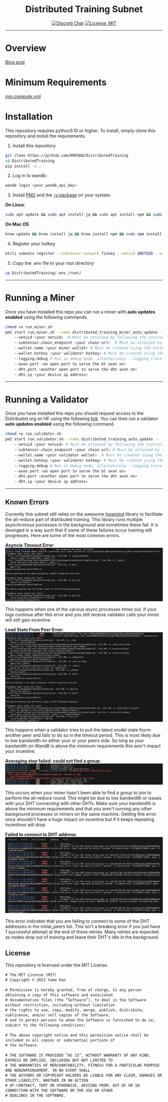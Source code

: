 
<div align="center">

# **Distributed Training Subnet** <!-- omit in toc -->
[![Discord Chat](https://img.shields.io/discord/308323056592486420.svg)](https://discord.gg/bittensor)
[![License: MIT](https://img.shields.io/badge/License-MIT-yellow.svg)](https://opensource.org/licenses/MIT) 

</div>

---

# Overview
[Blog post](https://distributed-training.notion.site/Decentralised-Distributed-Training-fd21bdfa72294dfeab8fb092770212b9)

# Minimum Requirements

[min.compute.yml](min.compute.yml)

# Installation
This repository requires python3.10 or higher. To install, simply clone this repository and install the requirements.

1. Install this repository
```bash
git clone https://github.com/KMFODA/DistributedTraining
cd DistributedTraining
pip install -e .
```

2. Log in to wandb:
```bash
wandb login <your_wandb_api_key>
```

3. Install [PM2](https://pm2.io/docs/runtime/guide/installation/) and the [`jq` package](https://jqlang.github.io/jq/) on your system.

**On Linux**:
```bash
sudo apt update && sudo apt install jq && sudo apt install npm && sudo npm install pm2 -g && pm2 update
``` 
**On Mac OS**
```bash
brew update && brew install jq && brew install npm && sudo npm install pm2 -g && pm2 update
```

4. Register your hotkey
```bash
btcli subnets register --subtensor.network finney --netuid $NETUID --wallet.name $WALLET_NAME --wallet.hotkey $HOTKEY_NAME
```

5. Copy the .env file to your root directory
```bash
cp DistributedTraining/.env /root/
```

---
# Running a Miner
Once you have installed this repo you can run a miner with **auto updates enabled** using the following commands.
```bash
chmod +x run_miner.sh
pm2 start run_miner.sh --name distributed_training_miner_auto_update --
    --netuid <your netuid>  # Must be attained by following the instructions in the docs/running_on_*.md files
    --subtensor.chain_endpoint <your chain url>  # Must be attained by following the instructions in the docs/running_on_*.md files
    --wallet.name <your miner wallet> # Must be created using the bittensor-cli
    --wallet.hotkey <your validator hotkey> # Must be created using the bittensor-cli
    --logging.debug # Run in debug mode, alternatively --logging.trace for trace mode
    --axon.port <an open port to serve the bt axon on>
    --dht.port <another open port to serve the dht axon on>
    --dht.ip <your device ip address>
```
---

# Running a Validator
Once you have installed this repo you should request access to the Distributed org on HF using the following [link](https://huggingface.co/login?next=%2Fdistributed). You can then run a validator **auto updates enabled** using the following command.
```bash
chmod +x run_validator.sh
pm2 start run_validator.sh --name distributed_training_auto_update --
    --netuid <your netuid> # Must be attained by following the instructions in the docs/running_on_*.md files
    --subtensor.chain_endpoint <your chain url> # Must be attained by following the instructions in the docs/running_on_*.md files
    --wallet.name <your validator wallet>  # Must be created using the bittensor-cli
    --wallet.hotkey <your validator hotkey> # Must be created using the bittensor-cli
    --logging.debug # Run in debug mode, alternatively --logging.trace for trace mode
    --axon.port <an open port to serve the bt axon on>
    --dht.port <another open port to serve the dht axon on>
    --dht.ip <your device ip address>
```

</div>

---

## Known Errors
Currently this subnet still relies on the awesome [hivemind](https://github.com/learning-at-home/hivemind) library to facilitate the all-reduce part of distributed training. This library runs multiple asynchronous porcesses in the background and sometimes these fail. It is desinged in a way such that if some of these failures occur training still progresses. Here are some of the most common errors.

**Asyncio Timeout Error**:
![Image](assets/error_asyncio_timeout.png)

This happens when one of the various async processes times out. If your logs continue after this error and you still receive validator calls your miner will still gain incentive.

**Load State From Peer Error**:
![Image](assets/error_download_state_from_peers.png)

This happens when a validator tries to pull the latest model state frorm another peer and fails to do so in the timeout period. This is most likely due to low bandwidth on either your or your peers side. So long as your bandwidth on WandB is above the minimum requirements this won't impact your incentive.

**Averaging step failed: could not find a group**:
![Image](assets/error_could_not_find_a_group_error.png)

This occurs when your miner hasn't been able to find a group to join to perform the all-reduce round. This might be due to low bandwidth or issues with your DHT connecting with other DHTs. Make sure your bandwidth is above the minimum requirements and that you aren't running any other background processes or miners on the same machine. Getting this error once shouldn't have a huge impact on incentive but if it keeps repeating incentives will drop.

**Failed to connect to DHT address**:
![Image](assets/error_failed_to_connect_to_DHT.png)

This error indicates that you are failing to connect to some of the DHT addresses in the initial_peers list. This isn't a breaking error if you just have 1 successful attempt at the end of these retries. Many retries are expected as nodes drop out of training and leave their DHT's idle in the background.

## License
This repository is licensed under the MIT License.
```text
# The MIT License (MIT)
# Copyright © 2023 Yuma Rao

# Permission is hereby granted, free of charge, to any person obtaining a copy of this software and associated
# documentation files (the “Software”), to deal in the Software without restriction, including without limitation
# the rights to use, copy, modify, merge, publish, distribute, sublicense, and/or sell copies of the Software,
# and to permit persons to whom the Software is furnished to do so, subject to the following conditions:

# The above copyright notice and this permission notice shall be included in all copies or substantial portions of
# the Software.

# THE SOFTWARE IS PROVIDED “AS IS”, WITHOUT WARRANTY OF ANY KIND, EXPRESS OR IMPLIED, INCLUDING BUT NOT LIMITED TO
# THE WARRANTIES OF MERCHANTABILITY, FITNESS FOR A PARTICULAR PURPOSE AND NONINFRINGEMENT. IN NO EVENT SHALL
# THE AUTHORS OR COPYRIGHT HOLDERS BE LIABLE FOR ANY CLAIM, DAMAGES OR OTHER LIABILITY, WHETHER IN AN ACTION
# OF CONTRACT, TORT OR OTHERWISE, ARISING FROM, OUT OF OR IN CONNECTION WITH THE SOFTWARE OR THE USE OR OTHER
# DEALINGS IN THE SOFTWARE.
```
